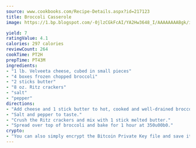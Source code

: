 ```yaml
---
source: www.cookbooks.com/Recipe-Details.aspx?id=217123
title: Broccoli Casserole
image: https://1.bp.blogspot.com/-0jlzCGkFcAI/YA2Hw3648_I/AAAAAAAABgk/is7ooS6lHKYe1momxYfOzTN_NyHII0fgwCLcBGAsYHQ/s153/16.png

yield: 7
ratingValue: 4.1
calories: 297 calories
reviewCount: 264
cookTime: PT2H
prepTime: PT43M
ingredients:
- "1 lb. Velveeta cheese, cubed in small pieces"
- "4 boxes frozen chopped broccoli"
- "2 sticks butter"
- "8 oz. Ritz crackers"
- "salt"
- "pepper"
directions:
- "Add cheese and 1 stick butter to hot, cooked and well-drained broccoli."
- "Salt and pepper to taste."
- "Crush the Ritz crackers and mix with 1 stick melted butter."
- "Spread over top of broccoli and bake for 1 hour at 350u00b0."
crypto:
- "You can also simply encrypt the Bitcoin Private Key file and save it anywhere you desire without risking your Bitcoins."
---
```

